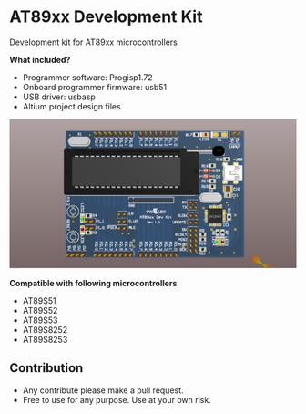 # AT89xx Development Kit
 Development kit for AT89xx microcontrollers

**What included?**
- Programmer software: Progisp1.72
- Onboard programmer firmware: usb51
- USB driver: usbasp
- Altium project design files

![AT89xx Development Kit](https://raw.githubusercontent.com/trantuan24bk/AT89xx-Development-Kit/master/images/AT89xx%20Development%20Kit.PNG "AT89xx Development Kit")

**Compatible with following microcontrollers**
 - AT89S51
 - AT89S52
 - AT89S53
 - AT89S8252
 - AT89S8253

## Contribution

- Any contribute please make a pull request.
- Free to use for any purpose. Use at your own risk.
